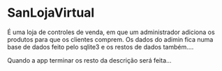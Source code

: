 # SanLojaVirtual

É uma loja de controles de venda, em que um administrador adiciona os produtos para que os clientes comprem.
Os dados do adimin fica numa base de dados feito pelo sqlite3 e os restos de dados também....

Quando a app terminar os resto da descrição será feita...
